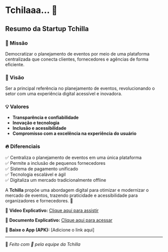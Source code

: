 # Tchilaaa... 🚀  

## Resumo da Startup Tchilla  

### 📌 Missão  
Democratizar o planejamento de eventos por meio de uma plataforma centralizada que conecta clientes, fornecedores e agências de forma eficiente.  

### 🎯 Visão  
Ser a principal referência no planejamento de eventos, revolucionando o setor com uma experiência digital acessível e inovadora.  

### 💡 Valores  
- **Transparência e confiabilidade**  
- **Inovação e tecnologia**  
- **Inclusão e acessibilidade**  
- **Compromisso com a excelência na experiência do usuário**  

### 🔥 Diferenciais  
✅ Centraliza o planejamento de eventos em uma única plataforma  
✅ Permite a inclusão de pequenos fornecedores  
✅ Sistema de pagamento unificado  
✅ Tecnologia escalável e ágil  
✅ Digitaliza um mercado tradicionalmente offline  

A **Tchilla** propõe uma abordagem digital para otimizar e modernizar o mercado de eventos, trazendo praticidade e acessibilidade para organizadores e fornecedores. 🚀  

🎥 **Vídeo Explicativo:** [Clique aqui para assistir](https://drive.google.com/file/d/140q5siQy5_gYr62tdDrTWTYzN1day75V/view?usp=sharing)  

📄 **Documento Explicativo:** [Clique aqui para acessar](https://docs.google.com/document/d/19M83rsbTNP2QLDKz9e5bLJpeTGJ04iQeu9vXeAdtJtY/edit?tab=t.0)  

📱 **Baixe o App (APK):** [Adicione o link aqui]  

---

📍 _Feito com 💜 pela equipe da Tchilla_
